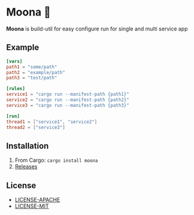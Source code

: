 # Moona 🌙
**Moona** is build-util for easy configure run for single and multi service app

## Example

```toml
[vars]
path1 = "some/path"
path2 = "example/path"
path3 = "test/path"

[rules]
service1 = "cargo run --manifest-path {path1}"
service2 = "cargo run --manifest-path {path2}"
service3 = "cargo run --manifest-path {path3}"

[run]
thread1 = ["service1", "service2"]
thread2 = ["service3"]
```

## Installation
1. From Cargo: ```cargo install moona```
2. [Releases](https://github.com/europeDreadlyDevil/Moona/releases/tag/moona-v0.1.0)

## License
* [LICENSE-APACHE](LICENSE-APACHE)
* [LICENSE-MIT](LICENSE-MIT)
